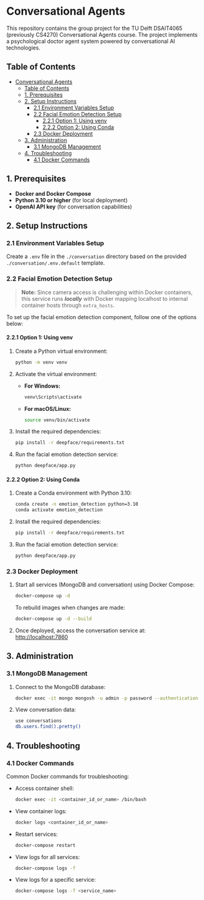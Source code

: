 # Conversational Agents

This repository contains the group project for the TU Delft DSAIT4065 (previously CS4270) Conversational Agents course. The project implements a psychological doctor agent system powered by conversational AI technologies.

## Table of Contents

- [Conversational Agents](#conversational-agents)
  - [Table of Contents](#table-of-contents)
  - [1. Prerequisites](#1-prerequisites)
  - [2. Setup Instructions](#2-setup-instructions)
    - [2.1 Environment Variables Setup](#21-environment-variables-setup)
    - [2.2 Facial Emotion Detection Setup](#22-facial-emotion-detection-setup)
      - [2.2.1 Option 1: Using venv](#221-option-1-using-venv)
      - [2.2.2 Option 2: Using Conda](#222-option-2-using-conda)
    - [2.3 Docker Deployment](#23-docker-deployment)
  - [3. Administration](#3-administration)
    - [3.1 MongoDB Management](#31-mongodb-management)
  - [4. Troubleshooting](#4-troubleshooting)
    - [4.1 Docker Commands](#41-docker-commands)

## 1. Prerequisites

- **Docker and Docker Compose**
- **Python 3.10 or higher** (for local deployment)
- **OpenAI API key** (for conversation capabilities)

## 2. Setup Instructions

### 2.1 Environment Variables Setup

Create a `.env` file in the `./conversation` directory based on the provided `./conversation/.env.default` template.

### 2.2 Facial Emotion Detection Setup

> **Note:** Since camera access is challenging within Docker containers, this service runs ***locally*** with Docker mapping localhost to internal container hosts through `extra_hosts`.

To set up the facial emotion detection component, follow one of the options below:

#### 2.2.1 Option 1: Using venv

1. Create a Python virtual environment:

   ```bash
   python -m venv venv
   ```

2. Activate the virtual environment:

   - **For Windows:**

     ```bash
     venv\Scripts\activate
     ```

   - **For macOS/Linux:**

     ```bash
     source venv/bin/activate
     ```

3. Install the required dependencies:

   ```bash
   pip install -r deepface/requirements.txt
   ```

4. Run the facial emotion detection service:

   ```bash
   python deepface/app.py
   ```

#### 2.2.2 Option 2: Using Conda

1. Create a Conda environment with Python 3.10:

   ```bash
   conda create -n emotion_detection python=3.10
   conda activate emotion_detection
   ```

2. Install the required dependencies:

   ```bash
   pip install -r deepface/requirements.txt
   ```

3. Run the facial emotion detection service:

   ```bash
   python deepface/app.py
   ```

### 2.3 Docker Deployment

1. Start all services (MongoDB and conversation) using Docker Compose:

   ```bash
   docker-compose up -d
   ```

   To rebuild images when changes are made:

   ```bash
   docker-compose up -d --build
   ```

2. Once deployed, access the conversation service at: [http://localhost:7860](http://localhost:7860)

## 3. Administration

### 3.1 MongoDB Management

1. Connect to the MongoDB database:

   ```bash
   docker exec -it mongo mongosh -u admin -p password --authenticationDatabase admin
   ```

2. View conversation data:

   ```bash
   use conversations
   db.users.find().pretty()
   ```

## 4. Troubleshooting

### 4.1 Docker Commands

Common Docker commands for troubleshooting:

- Access container shell:

  ```bash
  docker exec -it <container_id_or_name> /bin/bash
  ```

- View container logs:

  ```bash
  docker logs <container_id_or_name>
  ```

- Restart services:

  ```bash
  docker-compose restart
  ```

- View logs for all services:

  ```bash
  docker-compose logs -f
  ```

- View logs for a specific service:

  ```bash
  docker-compose logs -f <service_name>
  ```